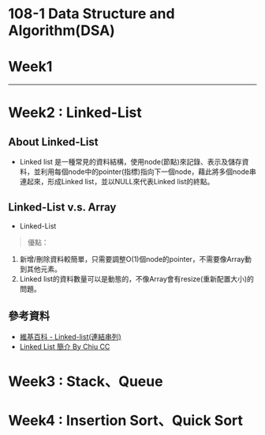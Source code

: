 # 108-1 Data Structure and Algorithm(DSA)
# Week1
****

# Week2 : Linked-List
## **About Linked-List**

* Linked list 是一種常見的資料結構，使用node(節點)來記錄、表示及儲存資料，並利用每個node中的pointer(指標)指向下一個node，藉此將多個node串連起來，形成Linked list，並以NULL來代表Linked list的終點。

## **Linked-List v.s. Array**
* Linked-List
> 優點：

   1. 新增/刪除資料較簡單，只需要調整O(1)個node的pointer，不需要像Array動到其他元素。
   2. Linked list的資料數量可以是動態的，不像Array會有resize(重新配置大小)的問題。

## **參考資料**
* [維基百科 - Linked-list(連結串列)](https://zh.wikipedia.org/wiki/%E9%93%BE%E8%A1%A8)
* [Linked List 簡介 By Chiu CC](http://alrightchiu.github.io/SecondRound/linked-list-introjian-jie.html)

# Week3 : Stack、Queue


# Week4 : Insertion Sort、Quick Sort
